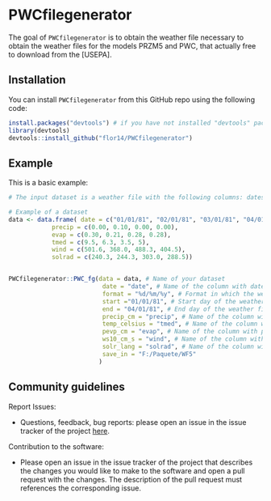 # PWCfilegenerator

The goal of `PWCfilegenerator` is to obtain the weather file necessary to obtain the weather files for the models PRZM5 and PWC, that actually free to download from the [USEPA].

## Installation

You can install `PWCfilegenerator` from this GitHub repo using the following code:

``` r
install.packages("devtools") # if you have not installed "devtools" package
library(devtools)
devtools::install_github("flor14/PWCfilegenerator")
```

## Example

This is a basic example:

``` r
# The input dataset is a weather file with the following columns: dates, precipitation, panevaporation, temperature, wind speed and solar radiation in the units mentioned in [PRZM5 manual]().

# Example of a dataset
data <- data.frame( date = c("01/01/81", "02/01/81", "03/01/81", "04/01/81"),
            precip = c(0.00, 0.10, 0.00, 0.00),
            evap = c(0.30, 0.21, 0.28, 0.28),
            tmed = c(9.5, 6.3, 3.5, 5),
            wind = c(501.6, 368.0, 488.3, 404.5),
            solrad = c(240.3, 244.3, 303.0, 288.5))


PWCfilegenerator::PWC_fg(data = data, # Name of your dataset
                          date = "date", # Name of the column with dates
                          format = "%d/%m/%y", # Format in which the weather file is stored
                          start ="01/01/81", # Start day of the weather file to create
                          end = "04/01/81", # End day of the weather file to create
                          precip_cm = "precip", # Name of the column with precipitation values
                          temp_celsius = "tmed", # Name of the column with temperature values
                          pevp_cm = "evap", # Name of the column with panevaporation values
                          ws10_cm_s = "wind", # Name of the column with wind speed values
                          solr_lang = "solrad", # Name of the column with solar radiation values
                          save_in = "F:/Paquete/WF5" 
                         )

```

## Community guidelines

Report Issues:

- Questions, feedback, bug reports: please open an issue in the issue tracker of the project [here](https://github.com/flor14/PWC_filegenerator/issues).

Contribution to the software:

- Please open an issue in the issue tracker of the project that describes the changes you would like to make to the software and open a pull request with the changes. The description of the pull request must references the corresponding issue.

